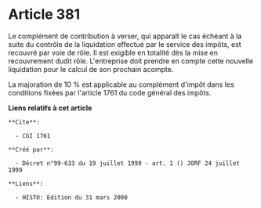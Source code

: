 # Article 381

Le complément de contribution à verser, qui apparaît le cas échéant à la suite du contrôle de la liquidation effectué par le
service des impôts, est recouvré par voie de rôle. Il est exigible en totalité dès la mise en recouvrement dudit rôle.
L'entreprise doit prendre en compte cette nouvelle liquidation pour le calcul de son prochain acompte.

La majoration de 10 % est applicable au complément d'impôt dans les conditions fixées par l'article 1761 du code général des
impôts.

**Liens relatifs à cet article**

	**Cite**:

	  - CGI 1761

	**Créé par**:

	  - Décret n°99-633 du 19 juillet 1999 - art. 1 () JORF 24 juillet 1999

	**Liens**:

	  - HISTO: Edition du 31 mars 2000
